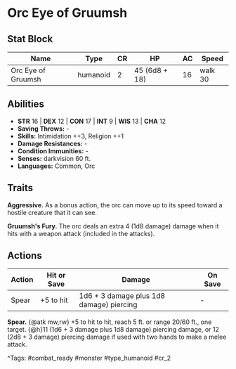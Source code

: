 # Orc Eye of Gruumsh

## Stat Block

| Name | Type | CR | HP | AC | Speed |
|------|------|----|----|----|-------|
| Orc Eye of Gruumsh | humanoid | 2 | 45 (6d8 + 18) | 16 | walk 30 |

## Abilities

- **STR** 16 | **DEX** 12 | **CON** 17 | **INT** 9 | **WIS** 13 | **CHA** 12
- **Saving Throws:** -  
- **Skills:** Intimidation ++3, Religion ++1  
- **Damage Resistances:** -  
- **Condition Immunities:** -  
- **Senses:** darkvision 60 ft.  
- **Languages:** Common, Orc

## Traits

**Aggressive.** As a bonus action, the orc can move up to its speed toward a hostile creature that it can see.

**Gruumsh's Fury.** The orc deals an extra 4 (1d8 damage) damage when it hits with a weapon attack (included in the attacks).


## Actions

| Action | Hit or Save | Damage | On Save |
|--------|--------------|--------|----------|
| Spear | +5 to hit | 1d6 + 3 damage plus 1d8 damage) piercing | - |

**Spear.** {@atk mw,rw} +5 to hit to hit, reach 5 ft. or range 20/60 ft., one target. {@h}11 (1d6 + 3 damage plus 1d8 damage) piercing damage, or 12 (2d8 + 3 damage) piercing damage if used with two hands to make a melee attack.


^Tags: #combat_ready #monster #type_humanoid #cr_2